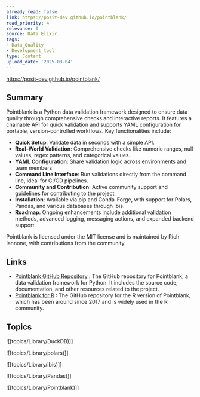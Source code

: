 ```yaml
---
already_read: false
link: https://posit-dev.github.io/pointblank/
read_priority: 4
relevance: 0
source: Data Elixir
tags:
- Data_Quality
- Development_tool
type: Content
upload_date: '2025-03-04'
---
```


https://posit-dev.github.io/pointblank/
## Summary

Pointblank is a Python data validation framework designed to ensure data quality through comprehensive checks and interactive reports. It features a chainable API for quick validation and supports YAML configuration for portable, version-controlled workflows. Key functionalities include:

- **Quick Setup**: Validate data in seconds with a simple API.
- **Real-World Validation**: Comprehensive checks like numeric ranges, null values, regex patterns, and categorical values.
- **YAML Configuration**: Share validation logic across environments and team members.
- **Command Line Interface**: Run validations directly from the command line, ideal for CI/CD pipelines.
- **Community and Contribution**: Active community support and guidelines for contributing to the project.
- **Installation**: Available via pip and Conda-Forge, with support for Polars, Pandas, and various databases through Ibis.
- **Roadmap**: Ongoing enhancements include additional validation methods, advanced logging, messaging actions, and expanded backend support.

Pointblank is licensed under the MIT license and is maintained by Rich Iannone, with contributions from the community.
## Links

- [Pointblank GitHub Repository](https://github.com/posit-dev/pointblank) : The GitHub repository for Pointblank, a data validation framework for Python. It includes the source code, documentation, and other resources related to the project.
- [Pointblank for R](https://github.com/rstudio/pointblank) : The GitHub repository for the R version of Pointblank, which has been around since 2017 and is widely used in the R community.

## Topics

![[topics/Library/DuckDB)]]

![[topics/Library/polars)]]

![[topics/Library/Ibis)]]

![[topics/Library/Pandas)]]

![[topics/Library/Pointblank)]]